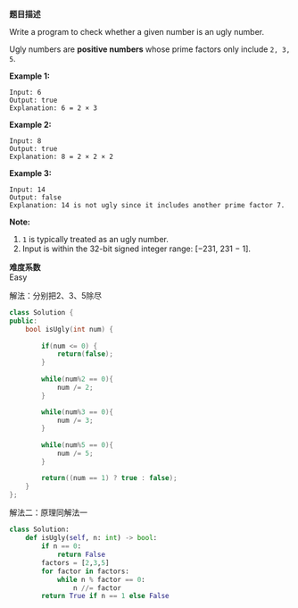  **题目描述**   

Write a program to check whether a given number is an ugly number.

Ugly numbers are **positive numbers** whose prime factors only include `2, 3, 5`.

**Example 1:**

```
Input: 6
Output: true
Explanation: 6 = 2 × 3
```

**Example 2:**

```
Input: 8
Output: true
Explanation: 8 = 2 × 2 × 2
```

**Example 3:**

```
Input: 14
Output: false 
Explanation: 14 is not ugly since it includes another prime factor 7.
```

**Note:**

1. `1` is typically treated as an ugly number.
2. Input is within the 32-bit signed integer range: [−231, 231 − 1].


**难度系数**    
Easy

解法：分别把2、3、5除尽
```c++
class Solution {
public:
    bool isUgly(int num) {
        
        if(num <= 0) {
            return(false);
        }
        
        while(num%2 == 0){
            num /= 2;
        }

        while(num%3 == 0){
            num /= 3;
        }
        
        while(num%5 == 0){
            num /= 5;
        }

        return((num == 1) ? true : false);
    }
};
```

解法二：原理同解法一

```python
class Solution:
    def isUgly(self, n: int) -> bool:
        if n == 0:
            return False
        factors = [2,3,5]
        for factor in factors:
            while n % factor == 0:
                n //= factor
        return True if n == 1 else False
```

